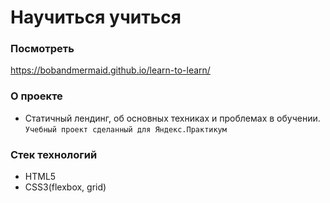 # Научиться учиться
### Посмотреть 
https://bobandmermaid.github.io/learn-to-learn/

### О проекте
+ Cтатичный лендинг, об основных техниках и проблемах в обучении.   
`Учебный проект сделанный для Яндекс.Практикум`

### Стек технологий
+ HTML5
+ CSS3(flexbox, grid)
